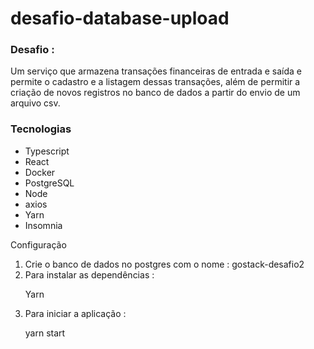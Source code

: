 # desafio-database-upload

<h3>Desafio : </h3>

<p>Um serviço que armazena transações financeiras de entrada e saída e permite o cadastro e a listagem dessas transações, 
além de permitir a criação de novos registros no banco de dados a partir do envio de um arquivo csv.
</p>

<h3> Tecnologias </h3>

<ul> 
  <li> Typescript </li>
  <li> React </li>
  <li> Docker </li>
  <li> PostgreSQL </li>
  <li> Node </li>
  <li> axios </li>
  <li> Yarn </li>
  <li> Insomnia </li>
 </ul>
 
 Configuração 
 
 <ol>
   <li>Crie o banco de dados no postgres com o nome : gostack-desafio2 </li>
   <li>Para instalar as dependências : </li>
    <p> Yarn </p>
   <li> Para iniciar a aplicação : </li>
   <p> yarn start </p> 
   </ol>
